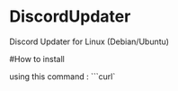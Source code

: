 # DiscordUpdater
Discord Updater for Linux (Debian/Ubuntu)

#How to install

using this command :
```curl`

